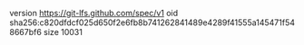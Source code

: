 version https://git-lfs.github.com/spec/v1
oid sha256:c820dfdcf025d650f2e6fb8b741262841489e4289f41555a145471f548667bf6
size 10031
